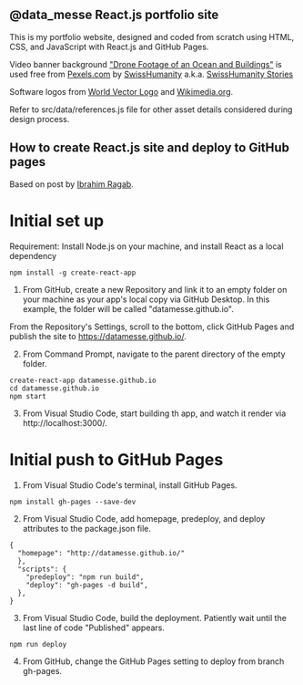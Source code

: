 ## @data_messe React.js portfolio site

This is my portfolio website, designed and coded from scratch using HTML, CSS, and JavaScript with React.js and GitHub Pages.

Video banner background ["Drone Footage of an Ocean and Buildings"](https://www.pexels.com/video/drone-footage-of-an-ocean-and-buildings-9113160) is used free from [Pexels.com](https://www.pexels.com) by [SwissHumanity](https://www.pexels.com/@swisshumanity-1686058) a.k.a. [SwissHumanity Stories](https://www.youtube.com/c/SwissHumanityStories/videos)

Software logos from [World Vector Logo](https://worldvectorlogo.com/) and [Wikimedia.org](https://upload.wikimedia.org/).

Refer to src/data/references.js file for other asset details considered during design process.

## How to create React.js site and deploy to GitHub pages
Based on post by [Ibrahim Ragab](https://dev.to/yuribenjamin/how-to-deploy-react-app-in-github-pages-2a1f).

# Initial set up
Requirement: Install Node.js on your machine, and install React as a local dependency
```
npm install -g create-react-app
```

1. From GitHub, create a new Repository and link it to an empty folder on your machine as your app's local copy via GitHub Desktop. In this example, the folder will be called "datamesse.github.io".

From the Repository's Settings, scroll to the bottom, click GitHub Pages and publish the site to https://datamesse.github.io/.

2. From Command Prompt, navigate to the parent directory of the empty folder.
```
create-react-app datamesse.github.io
cd datamesse.github.io
npm start
```
3. From Visual Studio Code, start building th app, and watch it render via http://localhost:3000/.

# Initial push to GitHub Pages

1. From Visual Studio Code's terminal, install GitHub Pages.
```
npm install gh-pages --save-dev
```

2. From Visual Studio Code, add homepage, predeploy, and deploy attributes to the package.json file.
```
{
  "homepage": "http://datamesse.github.io/"
  },
  "scripts": {
    "predeploy": "npm run build",
    "deploy": "gh-pages -d build",
  },
}
```

3. From Visual Studio Code, build the deployment. Patiently wait until the last line of code "Published" appears.
```
npm run deploy
```

4. From GitHub, change the GitHub Pages setting to deploy from branch gh-pages.
